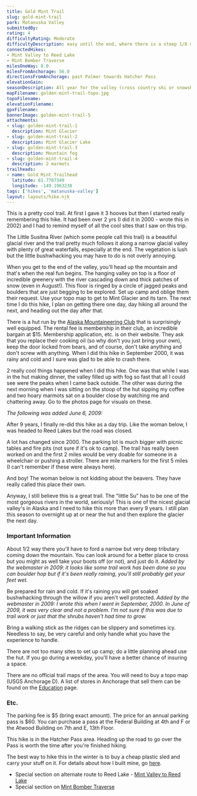 ```yaml
---
title: Gold Mint Trail
slug: gold-mint-trail
park: Matanuska Valley
submittedBy: 
rating: 4
difficultyRating: Moderate
difficultyDescription: easy until the end, where there is a steep 1/8 mile climb up the mountain to hut and camping. Exploring the glacier and ridges requires care (this part earns its moderate rating). Some bushwhacking th
connectedHikes:
- Mint Valley to Reed Lake
- Mint Bomber Traverse
milesOneWay: 8.0
milesFromAnchorage: 56.0
directionsFromAnchorage: past Palmer towards Hatcher Pass
elevationGain: 
seasonDescription: All year for the valley (cross country ski or snowshoe in winter); July to September for Mint Glacier and mountain sites.
mapFilename: golden-mint-trail-topo.jpg
topoFilename: 
elevationFilename: 
gpxFilename: 
bannerImage: golden-mint-trail-5
attachments:
- slug: golden-mint-trail-1
  description: Mint Glacier
- slug: golden-mint-trail-2
  description: Mint Glacier Lake
- slug: golden-mint-trail-3
  description: Mountain fog
- slug: golden-mint-trail-4
  description: 2 marmots
trailheads:
- name: Gold Mint Trailhead
  latitude: 61.7787349
  longitude: -149.1963238
tags: ['hikes', 'matanuska-valley']
layout: layouts/hike.njk
---
```

This is a pretty cool trail. At first I gave it 3 hooves but then I started really remembering this hike. It had been over 2 yrs (I did it in 2000 - wrote this in 2002) and I had to remind myself of all the cool sites that I saw on this trip.

The Little Susitna River (which some people call this trail) is a beautiful glacial river and the trail pretty much follows it along a narrow glacial valley with plenty of great waterfalls, especially at the end. The vegetation is lush but the little bushwhacking you may have to do is not overly annoying.

When you get to the end of the valley, you'll head up the mountain and that's when the real fun begins. The hanging valley on top is a floor of incredible greenery with the river cascading down and thick patches of snow (even in August!). This floor is ringed by a circle of jagged peaks and boulders that are just begging to be explored. Set up camp and oblige them their request. Use your topo map to get to Mint Glacier and its tarn. The next time I do this hike, I plan on getting there one day, day hiking all around the next, and heading out the day after that.

There is a hut run by the [Alaska Mountaineering Club](http://www.mcak.org/index.html) that is surprisingly well equipped. The rental fee is membership in their club, an incredible bargain at $15. Membership application, etc. is on their website. They ask that you replace their cooking oil (so why don't you just bring your own), keep the door locked from bears, and of course, don't take anything and don't screw with anything. When I did this hike in September 2000, it was rainy and cold and I sure was glad to be able to crash there.

2 really cool things happened when I did this hike. One was that while I was in the hut making dinner, the valley filled up with fog so fast that all I could see were the peaks when I came back outside. The other was during the next morning when I was sitting on the stoop of the hut sipping my coffee and two hoary marmots sat on a boulder close by watching me and chattering away. Go to the photos page for visuals on these.

*The following was added June 6, 2009:*

After 9 years, I finally re-did this hike as a day trip. Like the woman below, I was headed to Reed Lakes but the road was closed.

A lot has changed since 2000. The parking lot is much bigger with picnic tables and fire pits (not sure if it's ok to camp). The trail has really been worked on and the first 2 miles would be very doable for someone in a wheelchair or pushing a stroller. There are mile markers for the first 5 miles (I can't remember if these were always here).

And boy! The woman below is not kidding about the beavers. They have really called this place their own.

Anyway, I still believe this is a great trail. The "little Su" has to be one of the most gorgeous rivers in the world, seriously! This is one of the nicest glacial valley's in Alaska and I need to hike this more than every 9 years. I still plan this season to overnight up at or near the hut and then explore the glacier the next day.

### Important Information

About 1/2 way there you'll have to ford a narrow but very deep tributary coming down the mountain. You can look around for a better place to cross but you might as well take your boots off (or not), and just do it. *Added by the webmaster in 2009: it looks like some trail work has been done so you can boulder hop but if it's been really raining, you'll still probably get your feet wet.*

Be prepared for rain and cold. If it's raining you will get soaked bushwhacking through the willow if you aren't well protected. *Added by the webmaster in 2009: I wrote this when I went in September, 2000. In June of 2009, it was very clear and not a problem. I'm not sure if this was due to trail work or just that the shrubs haven't had time to grow.*

Bring a walking stick as the ridges can be slippery and sometimes icy. Needless to say, be very careful and only handle what you have the experience to handle.

There are not too many sites to set up camp; do a little planning ahead use the hut. If you go during a weekday, you'll have a better chance of insuring a space.

There are no official trail maps of the area. You will need to buy a topo map (USGS Anchorage D). A list of stores in Anchorage that sell them can be found on the [Education](http://alaskahikesearch.com/education/#maps) page.

### Etc.

The parking fee is $5 (bring exact amount). The price for an annual parking pass is $60. You can purchase a pass at the Federal Building at 4th and F or the Atwood Building on 7th and E, 13th Floor.

This hike is in the Hatcher Pass area. Heading up the road to go over the Pass is worth the time after you're finished hiking.

The best way to hike this in the winter is to buy a cheap plastic sled and carry your stuff on it. For details about how I built mine, go [here](http://alaskahikesearch.com/education/how-to-build-a-sled-for-winter-hiking/ "How to Build a Sled for Winter Hiking").

* Special section on alternate route to Reed Lake - [Mint Valley to Reed Lake](http://alaskahikesearch.com/hikes/mint-valley-to-reed-lake/ "Mint Valley to Reed Lake")
* Special section on [Mint Bomber Traverse](http://alaskahikesearch.com/hikes/mint-bomber-traverse/ "Mint Bomber Traverse")